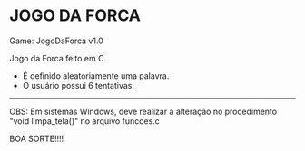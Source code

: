 # JOGO DA FORCA
Game: JogoDaForca v1.0

Jogo da Forca feito em C.

- É definido aleatoriamente uma palavra.
- O usuário possui 6 tentativas.
   
-------------------------------------------------------------------------------------
OBS: Em sistemas Windows, deve realizar a alteração no procedimento "void limpa_tela()" 
no arquivo funcoes.c


BOA SORTE!!!!
